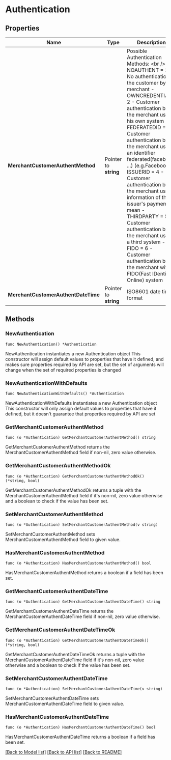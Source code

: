 # Authentication

## Properties

Name | Type | Description | Notes
------------ | ------------- | ------------- | -------------
**MerchantCustomerAuthentMethod** | Pointer to **string** | Possible Authentication Methods: &lt;br /&gt;  - NOAUTHENT &#x3D; 1 - No authentication of the customer by the merchant                                                       - OWNCREDENTIAL &#x3D; 2 - Customer authentication by the merchant using his own system                                            - FEDERATEDID &#x3D; 3 - Customer authentication by the merchant using an identifier federated(facebook, ...) (e.g.Facebook)    - ISSUERID &#x3D; 4 - Customer authentication by the merchant using information of the issuer&#39;s payment mean                  - THIRDPARTY &#x3D; 5 - Customer authentication by the merchant using a third system                                            - FIDO &#x3D; 6 - Customer authentication by the merchant with FIDO(Fast IDentity Online) system | [optional] 
**MerchantCustomerAuthentDateTime** | Pointer to **string** | ISO8601 date time format | [optional] 

## Methods

### NewAuthentication

`func NewAuthentication() *Authentication`

NewAuthentication instantiates a new Authentication object
This constructor will assign default values to properties that have it defined,
and makes sure properties required by API are set, but the set of arguments
will change when the set of required properties is changed

### NewAuthenticationWithDefaults

`func NewAuthenticationWithDefaults() *Authentication`

NewAuthenticationWithDefaults instantiates a new Authentication object
This constructor will only assign default values to properties that have it defined,
but it doesn't guarantee that properties required by API are set

### GetMerchantCustomerAuthentMethod

`func (o *Authentication) GetMerchantCustomerAuthentMethod() string`

GetMerchantCustomerAuthentMethod returns the MerchantCustomerAuthentMethod field if non-nil, zero value otherwise.

### GetMerchantCustomerAuthentMethodOk

`func (o *Authentication) GetMerchantCustomerAuthentMethodOk() (*string, bool)`

GetMerchantCustomerAuthentMethodOk returns a tuple with the MerchantCustomerAuthentMethod field if it's non-nil, zero value otherwise
and a boolean to check if the value has been set.

### SetMerchantCustomerAuthentMethod

`func (o *Authentication) SetMerchantCustomerAuthentMethod(v string)`

SetMerchantCustomerAuthentMethod sets MerchantCustomerAuthentMethod field to given value.

### HasMerchantCustomerAuthentMethod

`func (o *Authentication) HasMerchantCustomerAuthentMethod() bool`

HasMerchantCustomerAuthentMethod returns a boolean if a field has been set.

### GetMerchantCustomerAuthentDateTime

`func (o *Authentication) GetMerchantCustomerAuthentDateTime() string`

GetMerchantCustomerAuthentDateTime returns the MerchantCustomerAuthentDateTime field if non-nil, zero value otherwise.

### GetMerchantCustomerAuthentDateTimeOk

`func (o *Authentication) GetMerchantCustomerAuthentDateTimeOk() (*string, bool)`

GetMerchantCustomerAuthentDateTimeOk returns a tuple with the MerchantCustomerAuthentDateTime field if it's non-nil, zero value otherwise
and a boolean to check if the value has been set.

### SetMerchantCustomerAuthentDateTime

`func (o *Authentication) SetMerchantCustomerAuthentDateTime(v string)`

SetMerchantCustomerAuthentDateTime sets MerchantCustomerAuthentDateTime field to given value.

### HasMerchantCustomerAuthentDateTime

`func (o *Authentication) HasMerchantCustomerAuthentDateTime() bool`

HasMerchantCustomerAuthentDateTime returns a boolean if a field has been set.


[[Back to Model list]](../README.md#documentation-for-models) [[Back to API list]](../README.md#documentation-for-api-endpoints) [[Back to README]](../README.md)


